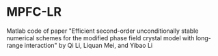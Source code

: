 # MPFC-LR
Matlab code of paper "Efficient second-order unconditionally stable numerical schemes for the modified phase field crystal model with long-range interaction" by Qi Li, Liquan Mei, and Yibao Li
